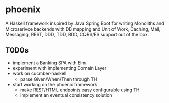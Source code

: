 # phoenix
A Haskell framework inspired by Java Spring Boot for writing Monoliths and Microserivce backends with DB mapping and Unit of Work, Caching, Mail, Messaging, REST, DDD, TDD, BDD, CQRS/ES support out of the box.

## TODOs
- implement a Banking SPA with Elm
- experiment with implementing Domain Layer
- work on cucmber-haskell
  - parse Given/When/Then through TH
- start working on the phoenix framework
  - make REST/HTML endpoints easy configurable using TH
  - implement an eventual consistency solution